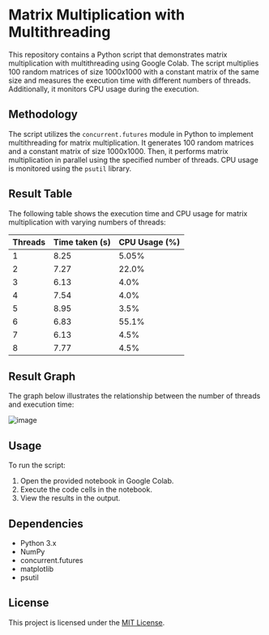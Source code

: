 # Matrix Multiplication with Multithreading

This repository contains a Python script that demonstrates matrix multiplication with multithreading using Google Colab. The script multiplies 100 random matrices of size 1000x1000 with a constant matrix of the same size and measures the execution time with different numbers of threads. Additionally, it monitors CPU usage during the execution.

## Methodology

The script utilizes the `concurrent.futures` module in Python to implement multithreading for matrix multiplication. It generates 100 random matrices and a constant matrix of size 1000x1000. Then, it performs matrix multiplication in parallel using the specified number of threads. CPU usage is monitored using the `psutil` library.

## Result Table

The following table shows the execution time and CPU usage for matrix multiplication with varying numbers of threads:

| Threads | Time taken (s) | CPU Usage (%) |
| ------- | -------------- | ------------- |
| 1       |      8.25      |     5.05%     |
| 2       |      7.27      |     22.0%     |
| 3       |      6.13      |      4.0%     |
| 4       |      7.54      |      4.0%     |
| 5       |      8.95      |      3.5%     |
| 6       |      6.83      |     55.1%     |
| 7       |      6.13      |      4.5%     |
| 8       |      7.77      |      4.5%     |

## Result Graph

The graph below illustrates the relationship between the number of threads and execution time:

![image](https://github.com/sgracevera/MultiThreading/assets/130788675/aafb7593-0815-4de4-9a2e-f1401e00e5ec)


## Usage

To run the script:
1. Open the provided notebook in Google Colab.
2. Execute the code cells in the notebook.
3. View the results in the output.

## Dependencies

- Python 3.x
- NumPy
- concurrent.futures
- matplotlib
- psutil

## License

This project is licensed under the [MIT License](LICENSE).


